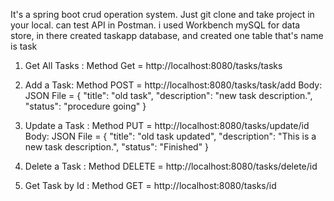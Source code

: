 It's a spring boot crud operation system.
Just git clone and take project in your local.
can test API in Postman.
i used Workbench mySQL for data store, in there created taskapp database, and created one table that's name is task

01) Get All Tasks : Method Get = http://localhost:8080/tasks/tasks
02) Add a Task: Method POST = http://localhost:8080/tasks/task/add
    Body: JSON File = {
    "title": "old task",
    "description": "new task description.",
    "status": "procedure going"
    }

03) Update a Task : Method PUT = http://localhost:8080/tasks/update/id
    Body: JSON File = {
    "title": "old task updated",
    "description": "This is a new task description.",
    "status": "Finished"
    }

04) Delete a Task : Method DELETE = http://localhost:8080/tasks/delete/id
05) Get Task by Id : Method GET = http://localhost:8080/tasks/id
